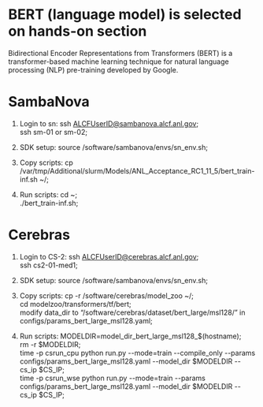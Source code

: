 # BERT (language model) is selected on hands-on section

Bidirectional Encoder Representations from Transformers (BERT) is a transformer-based machine learning technique for natural language processing (NLP) pre-training developed by Google.


# SambaNova

1. Login to sn:
ssh ALCFUserID@sambanova.alcf.anl.gov;  
ssh sm-01 or sm-02;

2. SDK setup:
source /software/sambanova/envs/sn_env.sh;

3. Copy scripts:
cp /var/tmp/Additional/slurm/Models/ANL_Acceptance_RC1_11_5/bert_train-inf.sh ~/;

4. Run scripts:
cd ~;  
./bert_train-inf.sh;



# Cerebras
1. Login to CS-2:
ssh ALCFUserID@cerebras.alcf.anl.gov;  
ssh cs2-01-med1;

2. SDK setup:
source /software/sambanova/envs/sn_env.sh;

3. Copy scripts:
cp -r /software/cerebras/model_zoo ~/;  
cd modelzoo/transformers/tf/bert;  
modify data_dir to “/software/cerebras/dataset/bert_large/msl128/” in configs/params_bert_large_msl128.yaml;

4. Run scripts:
MODELDIR=model_dir_bert_large_msl128_$(hostname);  
rm -r $MODELDIR;  
time -p csrun_cpu python run.py --mode=train --compile_only --params configs/params_bert_large_msl128.yaml --model_dir $MODELDIR --cs_ip $CS_IP;  
time -p csrun_wse python run.py --mode=train --params configs/params_bert_large_msl128.yaml --model_dir $MODELDIR --cs_ip $CS_IP;
